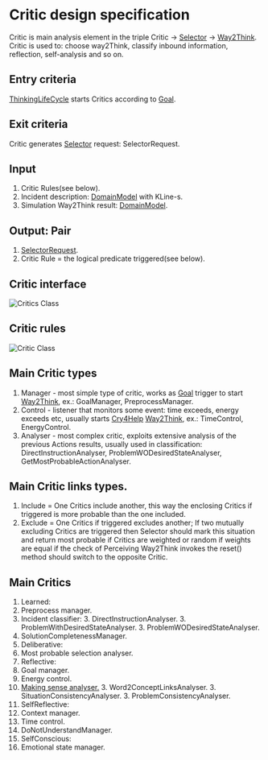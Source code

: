 # Critic design specification

Critic is main analysis element in the triple Critic -> [Selector](selector.md) -> [Way2Think](way2Think.md).
Critic is used to: choose way2Think, classify inbound information, reflection, self-analysis and so on.

## Entry criteria

[ThinkingLifeCycle](thinking-life-cycle.md) starts Critics according to [Goal](goal.md).

## Exit criteria

Critic generates [Selector](selector.md) request: SelectorRequest.

## Input

 1. Critic Rules(see below).
 1. Incident description: [DomainModel](knowledge.md#domain) with KLine-s.
 1. Simulation Way2Think result: [DomainModel](knowledge.md#domain).

## Output: Pair

 1. [SelectorRequest](selector.md#action).
 1. Critic Rule = the logical predicate triggered(see below).

## Critic interface

![Critics Class](https://github.com/menta/menta-0.3/raw/master/doc/design-specification/uml/images/CriticInterface.png)

## Critic rules

![Critic Class](https://github.com/menta/menta-0.3/raw/master/doc/design-specification/uml/images/CriticRuleClass.png)

## Main Critic types

 1. Manager - most simple type of critic, works as [Goal](goal.md) trigger to start [Way2Think](way2Think.md), ex.: GoalManager, PreprocessManager.
 1. Control - listener that monitors some event: time exceeds, energy exceeds etc, usually starts [Cry4Help](cry4Help.md) [Way2Think](way2Think.md), ex.: TimeControl, EnergyControl.
 1. Analyser - most complex critic, exploits extensive analysis of the previous Actions results, usually used in classification:
 DirectInstructionAnalyser, ProblemWODesiredStateAnalyser, GetMostProbableActionAnalyser.

## Main Critic links types.

 1. Include = One Critics include another, this way the enclosing Critics if triggered is more probable than the one included.
 1. Exclude = One Critics if triggered excludes another; If two mutually excluding Critics are triggered then Selector should
 mark this situation and return most probable if Critics are weighted or random if weights are equal if the check of
 Perceiving Way2Think invokes the reset() method should switch to the opposite Critic.

## Main Critics

 1. Learned:
   2. Preprocess manager.
   2. Incident classifier:
     3. DirectInstructionAnalyser.
     3. ProblemWithDesiredStateAnalyser.
     3. ProblemWODesiredStateAnalyser.
   2. SolutionCompletenessManager.
 1. Deliberative:
   2. Most probable selection analyser.
 1. Reflective:
   2. Goal manager.
   2. Energy control.
   2. [Making sense analyser.](making-sense-analyser.md)
     3. Word2ConceptLinksAnalyser.
     3. SituationConsistencyAnalyser.
     3. ProblemConsistencyAnalyser.
 1. SelfReflective:
   2. Context manager.
   2. Time control.
   2. DoNotUnderstandManager.
 1. SelfConscious:
   2. Emotional state manager.
